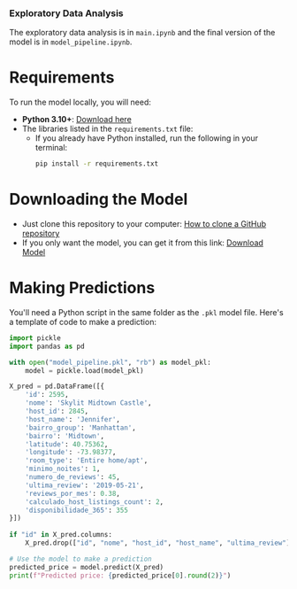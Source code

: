 ### Exploratory Data Analysis

The exploratory data analysis is in `main.ipynb` and the final version of the model is in `model_pipeline.ipynb`.

# Requirements

To run the model locally, you will need:

- **Python 3.10+**: [Download here](https://www.python.org/downloads/)
- The libraries listed in the `requirements.txt` file:
    - If you already have Python installed, run the following in your terminal:
      ```sh
      pip install -r requirements.txt
      ```

# Downloading the Model

- Just clone this repository to your computer: [How to clone a GitHub repository](https://docs.github.com/pt/repositories/creating-and-managing-repositories/cloning-a-repository)
- If you only want the model, you can get it from this link: [Download Model](https://github.com/GNS03/Indicium_LightHouse_Data_Science/blob/master/model_pipeline.pkl)

# Making Predictions

You'll need a Python script in the same folder as the `.pkl` model file. Here's a template of code to make a prediction:

  ```python
  import pickle
  import pandas as pd
  
  with open("model_pipeline.pkl", "rb") as model_pkl:
      model = pickle.load(model_pkl)

  X_pred = pd.DataFrame([{
      'id': 2595,
      'nome': 'Skylit Midtown Castle',
      'host_id': 2845,
      'host_name': 'Jennifer',
      'bairro_group': 'Manhattan',
      'bairro': 'Midtown',
      'latitude': 40.75362,
      'longitude': -73.98377,
      'room_type': 'Entire home/apt',
      'minimo_noites': 1,
      'numero_de_reviews': 45,
      'ultima_review': '2019-05-21',
      'reviews_por_mes': 0.38,
      'calculado_host_listings_count': 2,
      'disponibilidade_365': 355
  }])
    
  if "id" in X_pred.columns:
      X_pred.drop(["id", "nome", "host_id", "host_name", "ultima_review"], axis=1, inplace=True)

  # Use the model to make a prediction
  predicted_price = model.predict(X_pred)
  print(f"Predicted price: {predicted_price[0].round(2)}")
